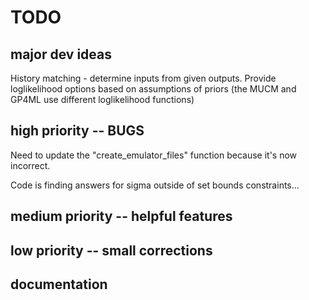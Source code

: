 # TODO

## major dev ideas
History matching - determine inputs from given outputs.
Provide loglikelihood options based on assumptions of priors (the MUCM and GP4ML use different loglikelihood functions)

## high priority -- BUGS
Need to update the "create_emulator_files" function because it's now incorrect.

Code is finding answers for sigma outside of set bounds constraints...

## medium priority -- helpful features


## low priority -- small corrections


## documentation
